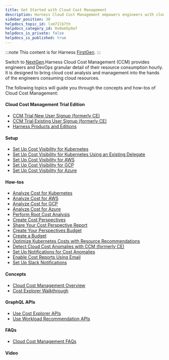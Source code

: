 ```yaml
---
title: Get Started with Cloud Cost Management
description: Harness Cloud Cost Management empowers engineers with cloud cost visibility of their apps, microservices, and clusters.
sidebar_position: 30
helpdocs_topic_id: lxm71lb7th
helpdocs_category_id: 0v0om5p9af
helpdocs_is_private: false
helpdocs_is_published: true
---
```


:::note
This content is for Harness [FirstGen](../../getting-started/harness-first-gen-vs-harness-next-gen.md). 
:::

Switch to [NextGen](../../cloud-cost-management/1-onboard-with-cloud-cost-management/cloud-cost-management-overview/harness-key-cloud-cost-concepts.md).Harness Cloud Cost Management (CCM) provides engineers and DevOps granular detail of their resource consumption hourly. It is designed to bring cloud cost analysis and management into the hands of the engineers consuming cloud resources.

The following topics will guide you through the concepts and how-tos of Cloud Cost Management:

#### Cloud Cost Management Trial Edition

* [CCM Trial New User Signup (formerly CE)](../cloud-cost-management/new-to-ccm-get-started-with-a-trial/setup-ce-harness-editions.md)
* [CCM Trial Existing User Signup (formerly CE)](../cloud-cost-management/new-to-ccm-get-started-with-a-trial/ce-trial-existing-user-signup.md)
* [Harness Products and Editions](harness-editions.md)

#### Setup

* [Set Up Cost Visibility for Kubernetes](../cloud-cost-management/setup-cost-visibility/enable-ce-by-adding-a-delegate.md)
* [Set Up Cost Visibility for Kubernetes Using an Existing Delegate](../cloud-cost-management/setup-cost-visibility/enable-continuous-efficiency-for-kubernetes.md)
* [Set Up Cost Visibility for AWS](../cloud-cost-management/setup-cost-visibility/enable-continuous-efficiency-for-aws.md)
* [Set Up Cost Visibility for GCP](../cloud-cost-management/setup-cost-visibility/enable-cloud-efficiency-for-google-cloud-platform-gcp.md)
* [Set Up Cost Visibility for Azure](../cloud-cost-management/setup-cost-visibility/set-up-cost-visibility-for-azure.md)

#### How-tos

* [Analyze Cost for Kubernetes](../cloud-cost-management/root-cost-analysis/analyze-cost-trends-across-clusters.md)
* [Analyze Cost for AWS](../cloud-cost-management/root-cost-analysis/analyze-cost-trends-for-aws.md)
* [Analyze Cost for GCP](../cloud-cost-management/root-cost-analysis/analyze-cost-for-gcp.md)
* [Analyze Cost for Azure](../cloud-cost-management/root-cost-analysis/analyze-cost-for-azure.md)
* [Perform Root Cost Analysis](../cloud-cost-management/root-cost-analysis/perform-root-cause-analysis.md)
* [Create Cost Perspectives](../cloud-cost-management/ccm-perspectives/perspectives.md)
* [Share Your Cost Perspective Report](../cloud-cost-management/ccm-perspectives/share-report-in-cost-perspectives.md)
* [Create Your Perspectives Budget](../cloud-cost-management/ccm-perspectives/create-your-perspectives-budget.md)
* [Create a Budget](../cloud-cost-management/ccm-budgets/create-a-budget.md)
* [Optimize Kubernetes Costs with Resource Recommendations](../cloud-cost-management/ccm-recommendations/recommendations.md)
* [Detect Cloud Cost Anomalies with CCM (formerly CE)](../cloud-cost-management/ccm-anomaly-detection/detect-cost-anomalies-with-ce.md)
* [Set Up Notifications for Cost Anomalies](../cloud-cost-management/ccm-anomaly-detection/set-up-notifications-for-cost-anomalies.md)
* [Enable Cost Reports Using Email](../cloud-cost-management/cost-report/set-communications.md)
* [Set Up Slack Notifications](../cloud-cost-management/cost-report/set-up-slack-notifications.md)

#### Concepts

* [Cloud Cost Management Overview](../../cloud-cost-management/1-onboard-with-cloud-cost-management/cloud-cost-management-overview/continuous-efficiency-overview.md)
* [Cost Explorer Walkthrough](../cloud-cost-management/concepts-ccm/a-cost-explorer-walkthrough.md)

#### GraphQL APIs

* [Use Cost Explorer APIs](../cloud-cost-management/cost-explorer-apis/ce-cost-explorer-apis.md)
* [Use Workload Recommendation APIs](../cloud-cost-management/cost-explorer-apis/workload-recommendations-api.md)

#### FAQs

* [Cloud Cost Management FAQs](../firstgen-fa-qs/cloud-cost-management-faqs.md)

#### Video

<docvideo src="https://www.youtube.com/embed/xnbTUNet5gw" />